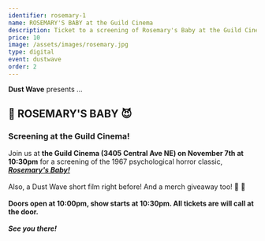 ```yaml
---
identifier: rosemary-1
name: ROSEMARY'S BABY at the Guild Cinema
description: Ticket to a screening of Rosemary's Baby at the Guild Cinema
price: 10
image: /assets/images/rosemary.jpg
type: digital
event: dustwave
order: 2
---
```

<strong>Dust Wave</strong> presents ...
<br>
<h2>🤰 ROSEMARY'S BABY 😈</h2>
<h3>Screening at the Guild Cinema!</h3>
Join us at <strong>the Guild Cinema (3405 Central Ave NE) on November 7th at 10:30pm</strong> for a screening of the 1967 psychological horror classic, <a href="https://www.imdb.com/title/tt0063522" target="_blank"><strong><i>Rosemary's Baby!</i></strong></a>
<br><br>
Also, a Dust Wave short film right before! And a merch giveaway too! 🎥 🎉
<br><br>
<strong>Doors open at 10:00pm, show starts at 10:30pm. All tickets are will call at the door.</strong>
<br><br>
<strong><i>See you there!</i></strong>